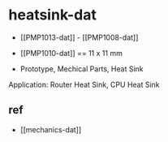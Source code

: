 
# heatsink-dat

- [[PMP1013-dat]] - [[PMP1008-dat]]

- [[PMP1010-dat]] == 11 x 11 mm 



- Prototype, Mechical Parts, Heat Sink

Application: Router Heat Sink, CPU Heat Sink

## ref 

- [[mechanics-dat]]